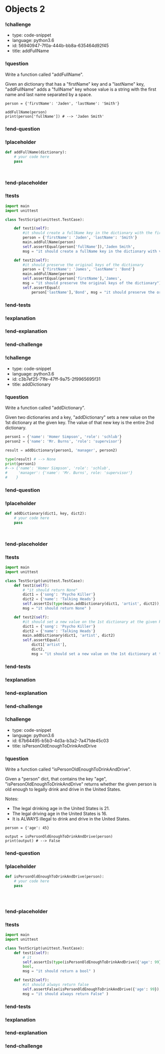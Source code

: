 # Objects 2

### !challenge

* type: code-snippet
* language: python3.6
* id: 56940947-7f0a-444b-bb8a-635464d92f45
* title: addFullName

### !question

Write a function called "addFullName".

Given an dictionary that has a "firstName" key and a "lastName" key, "addFullName" adds a "fullName" key whose value is a string with the first name and last name separated by a space.

```
person = {'firstName': 'Jaden', 'lastName': 'Smith'}

addFullName(person)
print(person['fullName']) # --> 'Jaden Smith'
```

### !end-question

### !placeholder

```python
def addFullName(dictionary):
    # your code here
    pass




```

### !end-placeholder

### !tests

```python
import main
import unittest

class TestScript(unittest.TestCase):

    def test1(self):
        #it should create a fullName key in the dictionary with the firstName and lastName separated by a space
        person = {'firstName': 'Jaden', 'lastName': 'Smith'}
        main.addFullName(person)
        self.assertEqual(person['fullName']),'Jaden Smith',
        msg = "it should create a fullName key in the dictionary with value of a string with the firstName and lastName separated by a space")

    def test2(self):
        #it should preserve the original keys of the dictionary
        person = {'firstName': 'James', 'lastName': 'Bond'}
        main.addFullName(person)
        self.assertEqual(person['firstName'],'James',
        msg = "it should preserve the original keys of the dictionary")
        self.assertEqual(
            person['lastName'],'Bond', msg = "it should preserve the original keys of the dictionary")        

```


### !end-tests

### !explanation

### !end-explanation

### !end-challenge

### !challenge

* type: code-snippet
* language: python3.6
* id: c3b7ef25-71fe-47ff-9a75-2f9965695f31
* title: addDictionary

### !question

Write a function called "addDictionary".

Given two dictionaries and a key, "addDictionary" sets a new value on the 1st dictionary at the given key. The value of that new key is the entire 2nd dictionary.

```python
person1 = {'name': 'Homer Simpson', 'role': 'schlub'}
person2 = {'name': 'Mr. Burns', 'role': 'supervisor'}

result = addDictionary(person1, 'manager', person2)

type(result) # --> None
print(person1)
#--> {'name': 'Homer Simpson', 'role': 'schlub',
#     'manager': {'name': 'Mr. Burns', role: 'supervisor'}
#    }
```

### !end-question

### !placeholder

```python
def addDictionary(dict1, key, dict2):
    # your code here
    pass




```

### !end-placeholder

### !tests

```python
import main
import unittest

class TestScript(unittest.TestCase):
    def test1(self):
        # "it should return None"
        dict1 = {'song': 'Psycho Killer'}
        dict2 = {'name': 'Talking Heads'}
        self.assertIs(type(main.addDictionary(dict1, 'artist', dict2)), None,
        msg = "it should return None" )

    def test2(self):
        #it should set a new value on the 1st dictionary at the given key. The value of that new key is the entire 2nd dictionary.
        dict1 = {'song': 'Psycho Killer'}
        dict2 = {'name': 'Talking Heads'}
        main.addDictionary(dict1, 'artist', dict2)
        self.assertEqual(
            dict1['artist'],
            dict2,
            msg = "it should set a new value on the 1st dictionary at the given key. The value of that new key is the entire 2nd dictionary." )


```

### !end-tests

### !explanation

### !end-explanation

### !end-challenge

### !challenge

* type: code-snippet
* language: python3.6
* id: 67b64495-b5b3-4d3a-b3a2-7a471de45c03
* title: isPersonOldEnoughToDrinkAndDrive

### !question

Write a function called "isPersonOldEnoughToDrinkAndDrive".

Given a "person" dict, that contains the key "age", "isPersonOldEnoughToDrinkAndDrive" returns whether the given person is old enough to legally drink and drive in the United States.

Notes:
* The legal drinking age in the United States is 21.
* The legal driving age in the United States is 16.
* It is ALWAYS illegal to drink and drive in the United States.

```
person = {'age': 45}

output = isPersonOldEnoughToDrinkAndDrive(person)
print(output) # --> False
```

### !end-question

### !placeholder

```python
def isPersonOldEnoughToDrinkAndDrive(person):
    # your code here
    pass





```

### !end-placeholder

### !tests

```python
import main
import unittest

class TestScript(unittest.TestCase):
    def test1(self):
        # it
        self.assertIs(type(isPersonOldEnoughToDrinkAndDrive({'age': 99})),
        bool,
        msg = "it should return a bool" )

    def test2(self):
        #it should always return false
        self.assertFalse(isPersonOldEnoughToDrinkAndDrive({'age': 99}),
        msg = "it should always return False" )

```


### !end-tests

### !explanation

### !end-explanation

### !end-challenge
